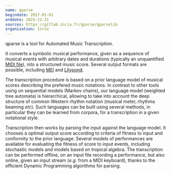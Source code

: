 ```yaml
---
name: qparse 
begindate: 2017-01-01
enddate: 2025-12-31
sources: https://gitlab.inria.fr/qparse/qparselib
organization: Inria
---
```


qparse is a tool for Automated Music Transcription.

It converts a symbolic musical performance, 
given as a sequence of musical events with arbitrary dates and durations 
(typically an unquantified [MIDI file](https://www.midi.org/specifications-old/item/standard-midi-files-smf)),
into a structured music score.
Several output formats are possible, 
including [MEI](http://music-encoding.org/about/)
and [Lilypond](http://lilypond.org).

The transcription procedure is based on a prior language model 
of musical scores
describing the prefered music notations.
In contrast to other tools using on sequential models (Markov chains), 
our language model (weighted tree automata) is hierarchical,
allowing to take into account 
the deep structure of common Western rhythm notation
(musical meter, rhythms beaming *etc*).
Such languages can be built using several methods, 
in particular they can be learned from corpora, 
for a transcription in a given notational style.

Transcription then works by parsing the input against the language model.
It chooses a optimal output score according to criteria 
of fitness to input and conformity to the prior language.
Several models of performances are available
for evaluating the fitness of score to input events,
including stochastic models and models based on tropical algebra. 
The transcription can be performed offline, on an input file recording a performance, 
but also online, given an input stream (*e.g.* from a MIDI keyboard),
thanks to the efficient Dynamic Programming algorithms for parsing.

